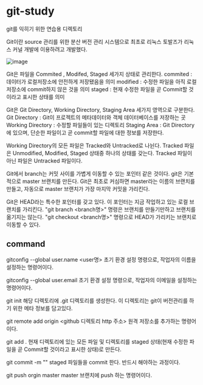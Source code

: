 # git-study
git를 익히기 위한 연습용 디렉토리

Git이란 source 관리를 위한 분산 버전 관리 시스템으로 최초로 리눅스 토발즈가 리눅스 커널 개발에 이용하려고 개발했다.

![image](https://user-images.githubusercontent.com/79975172/124390198-6ef4d680-dd25-11eb-8470-5f9a2ad056b3.png)

Git은 파일을 Commited , Modifed, Staged 세가지 상태로 관리한다.
commited : 데이터가 로컬저장소에 안전하게 저장됐음을 의미
modified : 수정한 파일을 아직 로컬 저장소에 commit하지 않은 것을 의미
staged : 현재 수정한 파일을 곧 Commit할 것이라고 표시한 상태를 의미

Git은 Git Directory, Working Directory, Staging Area 세가지 영역으로 구분한다.
Git Directory : Git이 프로젝트의 메타데이터와 객체 데이터베이스를 저장하는 곳
Working Directory : 수정할 파일들이 있는 디렉토리
Staging Area : Git Directory 에 있으며, 단순한 파일이고 곧 commit할 파일에 대한 정보를 저장한다.

Working Directory의 모든 파일은 Tracked와 Untracked로 나뉜다.
Tracked 파일은 Unmodified, Modified, Staged 상태중 하나의 상태를 갖는다.
Tracked 파일이 아닌 파일은 Untracked 파일이다.

Git에서 branch는 커밋 사이를 가볍게 이동할 수 있는 포인터 같은 것이다. 
git은 기본적으로 master 브랜치를 만든다. Git은 최초로 커심하면 master라는 이름의 브랜치를 만들고, 자동으로 master 브랜치가 가장 마지막 커밋을 가리킨다.

Git은 HEAD라는 특수한 포인터를 갖고 있다. 이 포인터는 지금 작업하고 있는 로컬 브랜치를 가리킨다. "git branch <branch명>" 명령은 브랜치를 만들기만하고 브랜치를 옮기지는 않는다.
"git checkout <branch명>" 명령으로 HEAD가 가리키는 브랜치로 이동할 수 있다.

## command
gitconfig --global user.name <user명>
초기 환경 설정 명령으로, 작업자의 이름을 설정하는 명령어이다.

gitconfig --global user.email <email> 
초기 환경 설정 명령으로, 작업자의 이메일을 설정하는 명령어이다.

git init
해당 디렉토리에 .git 디렉토리를 생성한다. 이 디렉토리는 git이 버전관리를 하기 위한 메타 정보를 담고있다.

git remote add origin <github 디렉토리 http 주소> 
원격 저장소를 추가하는 명령어이다.
  
git add .
현재 디렉토리에 있는 모든 파일 및 디렉토리를 staged 상태(현재 수정한 파일을 곧 Commit할 것이라고 표시한 상태)로 만든다. 

git commit -m "<message>"
staged 파일들을 commit 한다. 반드시 해야하는 과정이다.
  
git push orgin master
master 브랜치에 push 하는 명령어이다.
